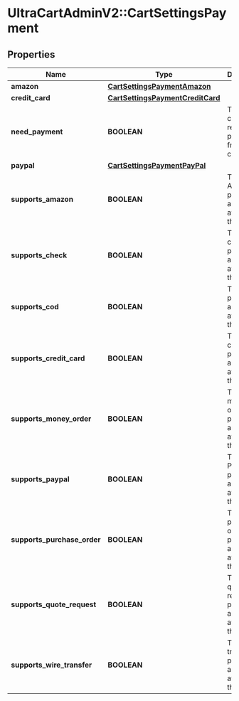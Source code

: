 # UltraCartAdminV2::CartSettingsPayment

## Properties
Name | Type | Description | Notes
------------ | ------------- | ------------- | -------------
**amazon** | [**CartSettingsPaymentAmazon**](CartSettingsPaymentAmazon.md) |  | [optional] 
**credit_card** | [**CartSettingsPaymentCreditCard**](CartSettingsPaymentCreditCard.md) |  | [optional] 
**need_payment** | **BOOLEAN** | True if this card requires a payment from the customer | [optional] 
**paypal** | [**CartSettingsPaymentPayPal**](CartSettingsPaymentPayPal.md) |  | [optional] 
**supports_amazon** | **BOOLEAN** | True if Amazon payments are available on this order | [optional] 
**supports_check** | **BOOLEAN** | True if check payments are available on this order | [optional] 
**supports_cod** | **BOOLEAN** | True if COD payments are available on this order | [optional] 
**supports_credit_card** | **BOOLEAN** | True if credit card payments are available on this order | [optional] 
**supports_money_order** | **BOOLEAN** | True if money order payments are available on this order | [optional] 
**supports_paypal** | **BOOLEAN** | True if PayPal payments are available on this order | [optional] 
**supports_purchase_order** | **BOOLEAN** | True if purchase order payments are available on this order | [optional] 
**supports_quote_request** | **BOOLEAN** | True if quote requests payments are available on this order | [optional] 
**supports_wire_transfer** | **BOOLEAN** | True if wire transfer payments are available on this order | [optional] 


